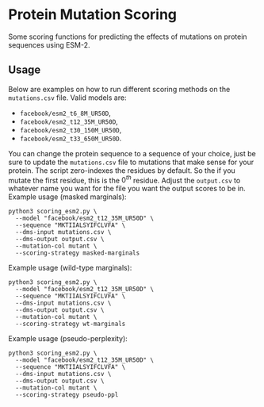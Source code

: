 # Protein Mutation Scoring
Some scoring functions for predicting the effects of mutations on protein sequences using ESM-2. 

## Usage
Below are examples on how to run different scoring methods on the `mutations.csv` file. Valid models are:

- `facebook/esm2_t6_8M_UR50D`, 
- `facebook/esm2_t12_35M_UR50D`,
- `facebook/esm2_t30_150M_UR50D`,
- `facebook/esm2_t33_650M_UR50D`.

You can change the protein sequence to a sequence of your choice, just be sure to update the `mutations.csv` file to mutations that make sense for your protein. The script zero-indexes the residues by default. So the if you mutate the first residue, this is the $0^{th}$ residue. Adjust the `output.csv` to whatever name you want for the file you want the output scores to be in. 
Example usage (masked marginals):
```
python3 scoring_esm2.py \
  --model "facebook/esm2_t12_35M_UR50D" \
  --sequence "MKTIIALSYIFCLVFA" \
  --dms-input mutations.csv \
  --dms-output output.csv \
  --mutation-col mutant \
  --scoring-strategy masked-marginals 
```
Example usage (wild-type marginals):
```
python3 scoring_esm2.py \
  --model "facebook/esm2_t12_35M_UR50D" \
  --sequence "MKTIIALSYIFCLVFA" \
  --dms-input mutations.csv \
  --dms-output output.csv \
  --mutation-col mutant \
  --scoring-strategy wt-marginals 
```
Example usage (pseudo-perplexity):
```
python3 scoring_esm2.py \
  --model "facebook/esm2_t12_35M_UR50D" \
  --sequence "MKTIIALSYIFCLVFA" \
  --dms-input mutations.csv \
  --dms-output output.csv \
  --mutation-col mutant \
  --scoring-strategy pseudo-ppl 
```

